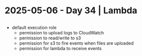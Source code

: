 # 2025-05-06 - Day 34 | Lambda
## 
- default execution role
    - permission to upload logs to CloudWatch
    - permission to read/write to s3
    - permission for s3 to fire events when files are uploaded
    - permission for lambda to receive events
    